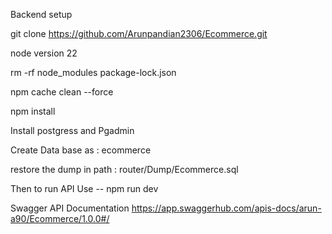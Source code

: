 Backend setup

git clone https://github.com/Arunpandian2306/Ecommerce.git

node version 22

rm -rf node_modules package-lock.json

npm cache clean --force

npm install

Install postgress and Pgadmin

Create Data base as : ecommerce

restore the dump in path : router/Dump/Ecommerce.sql

Then to run API Use
-- npm run dev


Swagger API Documentation
https://app.swaggerhub.com/apis-docs/arun-a90/Ecommerce/1.0.0#/

